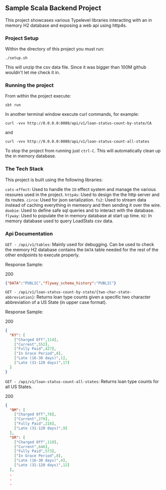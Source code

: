 ## Sample Scala Backend Project
This project showcases various Typelevel libraries interacting with an in memory H2 database and exposing a web api using http4s.

### Project Setup
Within the directory of this project you must run:

`./setup.sh`

This will unzip the csv data file. Since it was bigger than 100M github wouldn't let me check it in.

### Running the project
From within the project execute:

`sbt run`

In another terminal window execute curl commands, for example:

`curl -vvv http://0.0.0.0:8080/api/v1/loan-status-count-by-state/CA`

and

`curl -vvv http://0.0.0.0:8080/api/v1/loan-status-count-all-states`

To stop the project from running just `ctrl-C`. This will automatically clean up the in memory database.

### The Tech Stack
This project is built using the following libraries:

`cats-effect`: Used to handle the `IO` effect system and manage the various resoures used in the project.
`http4s`: Used to design the the http server and its routes.
`circe`: Used for json serialization.
`fs2`: Used to stream data instead of caching everything in memeory and then sending it over the wire.
`doobie`: Used to define safe sql queries and to interact with the database.
`flyway`: Used to populate the in memory database at start up time.
`H2`: In memory database used to query LoadStats csv data.

### Api Documentation

`GET - /api/v1/tables`: Mainly used for debugging. Can be used to check the memory H2 database contains the `DATA` table needed for the rest of the other endpoints to execute properly.

Response Sample:

200
```json
{"DATA":"PUBLIC","flyway_schema_history":"PUBLIC"}
```

`GET - /api/v1/loan-status-count-by-state/{two-char-state-abbreviation}`: Returns loan type counts given a specific two character abbreviation of a US State (in upper case format).

Response Sample:

200
```json
{
  "KY": [
    ["Charged Off",114],
    ["Current",552],
    ["Fully Paid",427],
    ["In Grace Period",8],
    ["Late (16-30 days)",1],
    ["Late (31-120 days)",17]
  ]
}
```

`GET - /api/v1/loan-status-count-all-states`: Returns loan type counts for all US States.

200
```json
{
  "NM": [
    ["Charged Off",78],
    ["Current",279],
    ["Fully Paid",218],
    ["Late (31-120 days)",9]
  ],
  "OR": [
    ["Charged Off",110],
    ["Current",646],
    ["Fully Paid",573],
    ["In Grace Period",8],
    ["Late (16-30 days)",4],
    ["Late (31-120 days)",12]
  ],
  .
  .
  .
```

